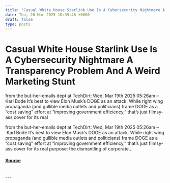 ```yaml
---
title: "Casual White House Starlink Use Is A Cybersecurity Nightmare A Transparency Problem And A Weird Marketing Stunt"
date: Thu, 20 Mar 2025 10:39:46 +0000
draft: false
type: posts
---
```

# Casual White House Starlink Use Is A Cybersecurity Nightmare A Transparency Problem And A Weird Marketing Stunt





from the but-her-emails dept at TechDirt: Wed, Mar 19th 2025 05:26am &#8211; Karl Bode It’s best to view Elon Musk’s DOGE as an attack. While right wing propaganda (and gullible media outlets and politicians) frame DOGE as a “cost saving” effort at “improving government efficiency,” that’s just flimsy-ass cover for its real

from the but-her-emails dept at TechDirt: Wed, Mar 19th 2025 05:26am – Karl Bode It’s best to view Elon Musk’s DOGE as an attack. While right wing propaganda (and gullible media outlets and politicians) frame DOGE as a “cost saving” effort at “improving government efficiency,” that’s just flimsy-ass cover for its real purpose: the dismantling of corporate...

#### [Source](https://databreaches.net/2025/03/20/casual-white-house-starlink-use-is-a-cybersecurity-nightmare-a-transparency-problem-and-a-weird-marketing-stunt/)

<br/>
---
